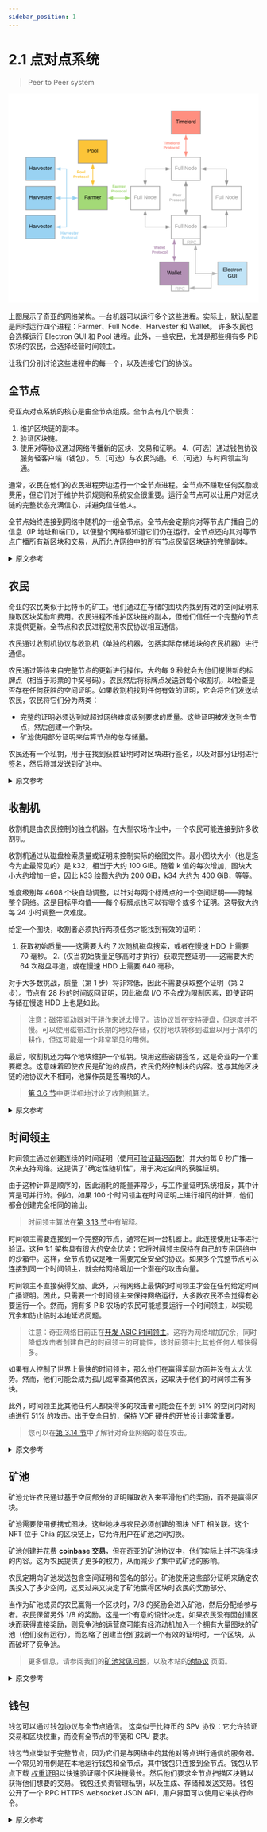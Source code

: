 ```yaml
---
sidebar_position: 1
---
```


# 2.1 点对点系统

> Peer to Peer system

![chia-architecture](/img/chia-network-architecture.png)

上图展示了奇亚的网络架构。一台机器可以运行多个这些进程。实际上，默认配置是同时运行四个进程：Farmer、Full Node、Harvester 和 Wallet。 许多农民也会选择运行 Electron GUI 和 Pool 进程。此外，一些农民，尤其是那些拥有多 PiB 农场的农民，会选择经营时间领主。

让我们分别讨论这些进程中的每一个，以及连接它们的协议。

## 全节点

奇亚点对点系统的核心是由全节点组成。全节点有几个职责：

1. 维护区块链的副本。
2. 验证区块链。
3. 使用对等协议通过网络传播新的区块、交易和证明。 4.（可选）通过钱包协议服务轻客户端（钱包）。 5.（可选）与农民沟通。 6.（可选）与时间领主沟通。

通常，农民在他们的农民进程旁边运行一个全节点进程。全节点不赚取任何奖励或费用，但它们对于维护共识规则和系统安全很重要。运行全节点可以让用户对区块链的完整状态充满信心，并避免信任他人。

全节点始终连接到网络中随机的一组全节点。全节点会定期向对等节点广播自己的信息（IP 地址和端口），以便整个网络都知道它们仍在运行。全节点还向其对等节点广播所有新区块和交易，从而允许网络中的所有节点保留区块链的完整副本。

<details>
<summary>原文参考</summary>

![chia-architecture](/img/chia-network-architecture.png)

The above diagram shows Chia's network architecture. A single machine can run more than one of these processes. In fact, the default configuration is to run four processes together: Farmer, Full Node, Harvester, and Wallet. Many farmers will also choose to run the Electron GUI and Pool processes. Additionally, a few farmers, especially those with multi-PiB farms, will choose to run a Timelord.

Let's discuss each of these processes, and the protocols that connect them, separately.

- ## Full Nodes

The core of Chia's peer-to-peer system is composed of full nodes. Full nodes have several responsibilities:

1. Maintain a copy of the blockchain.
2. Validate the blockchain.
3. Propagate new blocks, transactions, and proofs through the network, using the peer protocol.
4. (Optional) Serve light clients (wallets) through the wallet protocol.
5. (Optional) Communicate with farmers.
6. (Optional) Communicate with timelords.

Usually, farmers run a full node process alongside their farmer process. Full nodes earn no rewards or fees, but they are important to maintain the consensus rules and the security of the system. Running a full node allows a user to be confident about the full state of the blockchain, and avoid trusting others.

Full nodes are always connected to a random set of full nodes in the network. Full nodes broadcast their own information (IP address and port) to their peers periodically, so that the entire network is aware that they are still running. Full nodes also broadcast all new blocks and transactions to their peers, allowing all nodes in the network to keep a complete copy of the blockchain.

</details>

## 农民

奇亚的农民类似于比特币的矿工。他们通过在存储的图块内找到有效的空间证明来赚取区块奖励和费用。农民进程不维护区块链的副本，但他们信任一个完整的节点来提供更新。全节点和农民进程使用农民协议相互通信。

农民通过收割机协议与收割机（单独的机器，包括实际存储地块的农民机器）进行通信。

农民通过等待来自完整节点的更新进行操作，大约每 9 秒就会为他们提供新的标牌点（相当于彩票的中奖号码）。农民然后将标牌点发送到每个收割机，以检查是否存在任何获胜的空间证明。如果收割机找到任何有效的证明，它会将它们发送给农民，农民将它们分为两类：

- 完整的证明必须达到或超过网络难度级别要求的质量。这些证明被发送到全节点，然后创建一个新块。
- 矿池使用部分证明来估算节点的总存储量。

农民还有一个私钥，用于在找到获胜证明时对区块进行签名，以及对部分证明进行签名，然后将其发送到矿池中。

<details>
<summary>原文参考</summary>

- ## Farmers

Chia's farmers are analogous to Bitcoin's miners. They earn block rewards and fees by finding valid proofs of space inside their stored plots. The farmer processes don't maintain a copy of the blockchain, but they trust a full node to provide updates. The full node and farmer processes communicate with each other using the farmer protocol.

Farmers communicate with harvesters (individual machines, including the farmer machine, that actually store the plots) through the harvester protocol.

Farmers operate by waiting for updates from a full node, which gives them new signage points (equivalent to a lottery's winning numbers) approximately every nine seconds. Farmers then send the signage point to each harvester, to check whether any winning proofs of space exist. If the harvester finds any valid proofs, it sends them to the farmer, which separates them into two categories:

- Full proofs must match or surpass the quality required by the network's difficulty level. These proofs are sent to the full node, which then creates a new block.
- Partial proofs are used by pools to approximate a node's total storage.

Farmers also have a private key, which is used for both signing blocks when a winning proof is found, as well as for signing partial proofs, which are then sent to pools.

</details>

## 收割机

收割机是由农民控制的独立机器。在大型农场作业中，一个农民可能连接到许多收割机。

收割机通过从磁盘检索质量或证明来控制实际的绘图文件。最小图块大小（也是迄今为止最常见的）是 k32，相当于大约 100 GiB。随着 k 值的每次增加，图块大小大约增加一倍，因此 k33 绘图大约为 200 GiB，k34 大约为 400 GiB，等等。

难度级别每 4608 个块自动调整，以针对每两个标牌点的一个空间证明——跨越整个网络。这是目标平均值——每个标牌点也可以有零个或多个证明。这导致大约每 24 小时调整一次难度。

给定一个图块，收割者必须执行两项任务才能找到有效的证明：

1. 获取初始质量——这需要大约 7 次随机磁盘搜索，或者在慢速 HDD 上需要 70 毫秒。 2.（仅当初始质量足够高时才执行）获取完整证明——这需要大约 64 次磁盘寻道，或在慢速 HDD 上需要 640 毫秒。

对于大多数挑战，质量（第 1 步）将非常低，因此不需要获取整个证明（第 2 步）。节点有 28 秒的时间返回证明，因此磁盘 I/O 不会成为限制因素，即使证明存储在慢速 HDD 上也是如此。

> 注意：磁带驱动器对于耕作来说太慢了。该协议旨在支持硬盘，但速度并不慢。可以使用磁带进行长期的地块存储，仅将地块转移到磁盘以用于偶尔的耕作，但这可能是一个非常罕见的用例。

最后，收割机还为每个地块维护一个私钥。块用这些密钥签名，这是奇亚的一个重要概念。这意味着即使农民是矿池的成员，农民仍然控制块的内容。这与其他区块链的池协议大不相同，池操作员是签署块的人。

> [第 3.6 节](/consensus/harvester_algorith 'Section 3.6: Harvester Algorithm')中更详细地讨论了收割机算法。

<details>
<summary>原文参考</summary>

- ## Harvesters

Harvesters are individual machines controlled by a farmer. In a large farming operation, a farmer may be connected to many harvesters.

Harvesters control the actual plot files by retrieving qualities or proofs from disk. The minimum plot size (and by far the most common) is k32, which corresponds to around 100 GiB. With each increment of a k-value, the plot size roughly doubles, so a k33 plot is around 200 GiB, k34 is around 400 GiB, etc.

The difficulty level automatically adjusts every 4608 blocks to target one proof of space -- across the entire network -- for every two signage points. This is the targeted average value -- there can also be zero or multiple proofs per signage point. This leads to a difficulty adjustment approximately every 24 hours.

Given a plot, the harvester must perform two tasks to find a valid proof:

1. Fetch the initial quality -- this requires around seven random disk seeks, or 70 milliseconds on a slow HDD.
2. (Only performed if the initial quality is sufficiently high) Fetch the full proof -- this requires around 64 disk seeks, or 640 milliseconds on a slow HDD.

For most challenges, the quality (step 1) will be very low, so fetching the entire proof (step 2) will not be necessary. A node has 28 seconds to return a proof, so disk I/O will not be a limiting factor, even when proofs are stored on slow HDDs.

> NOTE: Tape drives are too slow for farming. The protocol was designed to support hard disks, but nothing slower. It is possible to use tape for long-term plot storage, only transferring the plots to disks for occasional farming, but this is likely a very rare use case.

Finally, harvesters also maintain a private key for each plot. The blocks are signed with these keys, which is an important concept in Chia. It means that even when a farmer is a member of a pool, the farmer still controls the contents of a block. This is quite different from other blockchains' pooling protocols, where the pool operators are the ones signing the blocks.

> The harvester algorithm is discussed in greater detail in [Section 3.6](/consensus/harvester_algorith 'Section 3.6: Harvester Algorithm').

</details>

## 时间领主

时间领主通过创建连续的时间证明（使用[可验证延迟函数](/consensus/vdfs 'Section 3.3: VDFs')）并大约每 9 秒广播一次来支持网络。这提供了"确定性随机性"，用于决定空间的获胜证明。

由于这种计算是顺序的，因此消耗的能量非常少，与工作量证明系统相反，其中计算是可并行的。例如，如果 100 个时间领主在时间证明上进行相同的计算，他们都会创建完全相同的输出。

> 时间领主算法在[第 3.13 节](/consensus/timelords 'Section 3.13: Timelord Algorithm')中有解释。

时间领主需要连接到一个完整的节点，通常在同一台机器上。此连接使用证书进行验证。这种 1:1 架构具有很大的安全优势：它将时间领主保持在自己的专用网络中的沙箱中。这样，全节点协议是唯一需要完全安全的协议。如果多个完整节点可以连接到同一个时间领主，就会给网络增加一个潜在的攻击向量。

时间领主不直接获得奖励。此外，只有网络上最快的时间领主才会在任何给定时间广播证明。因此，只需要一个时间领主来保持网络运行，大多数农民不会觉得有必要运行一个。然而，拥有多 PiB 农场的农民可能想要运行一个时间领主，以实现冗余和防止临时本地延迟问题。

> 注意：奇亚网络目前正在[开发 ASIC 时间领主](https://www.businesswire.com/news/home/20211013005324/en/Chia-Partners-With-Supranational-to-Create-Industry-Leading-Proof-of-Space-Time-Security)。这将为网络增加冗余，同时降低攻击者创建自己的时间领主的可能性，该时间领主比其他任何人都快得多。

如果有人控制了世界上最快的时间领主，那么他们在赢得奖励方面并没有太大优势。然而，他们可能会成为孤儿或审查其他农民，这取决于他们的时间领主有多快。

此外，时间领主比其他任何人都快得多的攻击者可能会在不到 51% 的空间内对网络进行 51% 的攻击。出于安全目的，保持 VDF 硬件的开放设计非常重要。

> 您可以在[第 3.14 节](/consensus/attacks_and_countermeasures 'Section 3.14: Attacks and Countermeasures')中了解针对奇亚网络的潜在攻击。

<details>
<summary>原文参考</summary>

- ## Timelords

Timelords support the network by creating sequential proofs of time (using a [Verifiable Delay Function](/consensus/vdfs 'Section 3.3: VDFs')) and broadcasting them approximately every nine seconds. This provides "deterministic randomness", which is used to decide the winning proofs of space.

Since this computation is sequential, very little energy is consumed, as opposed to proof-of-work systems, where computation is parallelizable. For example, if 100 timelords are doing the same computation on a proof of time, they will all create the exact same output.

> The timelord algorithm is explained in [Section 3.13](/consensus/timelords 'Section 3.13: Timelord Algorithm').

A timelord is required to connect to exactly one full node, typically on the same machine. This connection is verified with a certificate. This 1:1 architecture has a large security benefit: it keeps the timelord sandboxed in its own private network. That way, the full node protocol is the only protocol that requires total security. If more than one full node could connect to the same timelord, it would add a potential attack vector to the network.

Timelords do not directly earn rewards. Furthermore, only the fastest timelord on the network will broadcast proofs at any given time. Therefore, only one timelord is required to keep the network running, and most farmers will not feel compelled to run one. However, farmers with multi-PiB farms may want to run a timelord, both for redundancy and for protection against temporary local latency issues.

> NOTE: Chia network is currently [developing an ASIC timelord](https://www.businesswire.com/news/home/20211013005324/en/Chia-Partners-With-Supranational-to-Create-Industry-Leading-Proof-of-Space-Time-Security). This will add redundancy to the network, while reducing the possibility of an attacker creating their own timelord that is significantly faster than anyone else's.

If someone controls the fastest timelord in the world, it doesn't give them much of an advantage at winning rewards. However, they could potentially orphan or censor other farmers, depending on how much faster their timelord is.

Furthermore, an attacker with a significantly faster timelord than anyone else could potentially run a 51% attack against the network with less than 51% of the space. For security purposes, it is very important to maintain open designs of VDF hardware.

> You can learn about potential attacks against Chia's network in [Section 3.14](/consensus/attacks_and_countermeasures 'Section 3.14: Attacks and Countermeasures').

</details>

## 矿池

矿池允许农民通过基于空间部分的证明赚取收入来平滑他们的奖励，而不是赢得区块。

矿池需要使用便携式图块。这些地块与农民必须创建的图块 NFT 相关联。这个 NFT 位于 Chia 的区块链上，它允许用户在矿池之间切换。

矿池创建并花费 **coinbase 交易**，但在奇亚的矿池协议中，他们实际上并不选择块的内容。这为农民提供了更多的权力，从而减少了集中式矿池的影响。

农民定期向矿池发送包含空间证明和签名的部分。矿池使用这些部分证明来确定农民投入了多少空间，这反过来又决定了矿池赢得区块时农民的奖励部分。

当作为矿池成员的农民赢得一个区块时，7/8 的奖励会进入矿池，然后分配给参与者。农民保留另外 1/8 的奖励。这是一个有意的设计决定。如果农民没有因创建区块而获得直接奖励，则竞争池的运营商可能有经济动机加入一个拥有大量图块的矿池（他们没有运行），而忽略了创建当他们找到一个有效的证明时，一个区块，从而破坏了竞争池。

> 更多信息，请参阅我们的[矿池常见问题](https://github.com/Chia-Network/chia-blockchain/wiki/Pooling-FAQ 'Chia Pooling FAQ')，以及本站的[池协议](/pooling/pooling) 页面。

<details>
<summary>原文参考</summary>

- ## Pools

Pools allow farmers to smooth out their rewards by earning based on proof of space partials, as opposed to winning blocks.

Pools require the use of portable plots. These plots are tied to a plot NFT that the farmer must create. This NFT sits on Chia's blockchain, and it allows users to switch between pools.

Pools create and spend **coinbase transactions**, but in Chia's pool protocol they do not actually choose the contents of blocks. This gives more power to farmers and thus decreases the influence of centralized pools.

Farmers periodically send partials, which contain a proof of space and a signature, to pools. The pools use these partial proofs to determine how much space the farmers have dedicated, which in turn determines the farmer's portion of the reward when the pool wins a block.

When a farmer who is a member of a pool wins a block, 7/8 of the reward goes to the pool, which is later distributed to the participants. The farmer keeps the other 1/8 of the reward. This was an intentional design decision. If a farmer didn't receive a direct reward for creating a block, the operator of a competing pool might have had a financial incentive to join a pool (that they didn't run) with a large number of plots, and neglect to create a block when they found a valid proof, thereby spoiling the competing pool.

> For more info, see our [pooling FAQ](https://github.com/Chia-Network/chia-blockchain/wiki/Pooling-FAQ 'Chia Pooling FAQ'), as well as this site's [Pool Protocol](/pooling/pooling) page.

</details>

## 钱包

钱包可以通过钱包协议与全节点通信。 这类似于比特币的 SPV 协议：它允许验证交易和区块权重，而没有全节点的带宽和 CPU 要求。

钱包节点类似于完整节点，因为它们是与网络中的其他对等点进行通信的服务器。一个常见的用例是在本地运行钱包和全节点，其中钱包只连接到全节点。钱包从节点下载 [权重证明](/consensus/light_clients)以快速验证哪个区块链最长。然后他们要求全节点扫描区块链以获得他们想要的交易。 钱包还负责管理私钥，以及生成、存储和发送交易。钱包公开了一个 RPC HTTPS websocket JSON API，用户界面可以使用它来执行命令。

<details>
<summary>原文参考</summary>

- ## Wallets

Wallets can communicate with full nodes through the wallet protocol. This is similar to Bitcoin's SPV protocol: it allows verification of transactions and block weight, without the bandwidth and CPU requirements of full nodes.

Wallet nodes are similar to full nodes, in that they are servers which communicate to other peers in the network. A common use case is to run a wallet locally along with a full node, where the wallet only connects to the full node. Wallets download [weight proofs](/consensus/light_clients) from nodes to quickly validate which blockchain is the longest. They then ask full nodes to scan the blockchain for their desired transactions. The wallet is also responsible for managing private keys, as well as generating, storing and sending transactions. The wallet exposes an RPC HTTPS websocket JSON API, which user interfaces can use to execute commands.

</details>
